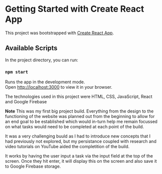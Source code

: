 # Getting Started with Create React App

This project was bootstrapped with [Create React App](https://github.com/facebook/create-react-app).

## Available Scripts

In the project directory, you can run:

### `npm start`

Runs the app in the development mode.\
Open [http://localhost:3000](http://localhost:3000) to view it in your browser.

The technologies used in this project were HTML, CSS, JavaScript, React and Google Firebase


**Note**
This was my first big project build. Everything from the design to the functioning of the website was planned out from the beginning to allow for an end goal to be established which would in-turn help me remain focussed on what tasks would need to be completed at each point of the build.

It was a very challenging buuld as I had to introduce new concepts that I had previously not explored, but my persistance coupled with research and video tutorials on YouTube aided the completition of the build. 

It works by having the user input a task via the input field at the top of the screen. Once they hit enter, it will display this on the screen and also save it to Google Firebase storage.
